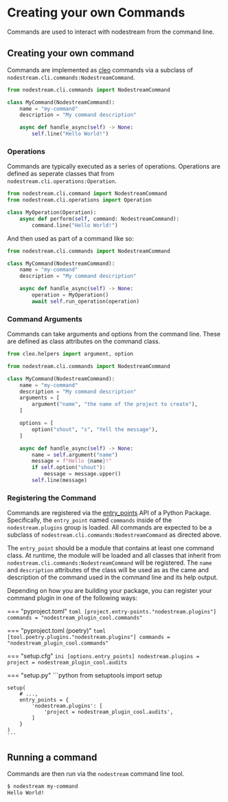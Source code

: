 # Creating your own Commands

Commands are used to interact with nodestream from the command line.

## Creating your own command

Commands are implemented as [cleo](https://cleo.readthedocs.io/en/latest/usage.html) commands via a subclass of `nodestream.cli.commands:NodestreamCommand`.

```python
from nodestream.cli.commands import NodestreamCommand

class MyCommand(NodestreamCommand):
    name = "my-command"
    description = "My command description"

    async def handle_async(self) -> None:
        self.line("Hello World!")
```

### Operations

Commands are typically executed as a series of operations. Operations are defined as seperate classes that from `nodestream.cli.operations:Operation`.

```python
from nodestream.cli.command import NodestreamCommand
from nodestream.cli.operations import Operation

class MyOperation(Operation):
    async def perform(self, command: NodestreamCommand):
        command.line("Hello World!")
```

And then used as part of a command like so:

```python
from nodestream.cli.commands import NodestreamCommand

class MyCommand(NodestreamCommand):
    name = "my-command"
    description = "My command description"

    async def handle_async(self) -> None:
        operation = MyOperation()
        await self.run_operation(operation)
```

### Command Arguments

Commands can take arguments and options from the command line. These are defined as class attributes on the command class.

```python
from cleo.helpers import argument, option

from nodestream.cli.commands import NodestreamCommand

class MyCommand(NodestreamCommand):
    name = "my-command"
    description = "My command description"
    arguments = [
        argument("name", "the name of the project to create"),
    ]

    options = [
        option("shout", "s", "Yell the message"),
    ]

    async def handle_async(self) -> None:
        name = self.argument("name")
        message = f"Hello {name}!"
        if self.option("shout"):
            message = message.upper()
        self.line(message)
```


### Registering the Command

Commands are registered via the [entry_points](https://setuptools.pypa.io/en/latest/userguide/entry_point.html#entry-points-for-plugins) API of a Python Package. Specifically, the `entry_point` named `commands` inside of the `nodestream.plugins` group is loaded. All commands are expected to be a subclass of `nodestream.cli.commands:NodestreamCommand` as directed above.

The `entry_point` should be a module that contains at least one command class. At runtime, the module will be loaded and all classes that inherit from `nodestream.cli.commands:NodestreamCommand` will be registered. The `name` and `description` attributes of the class will be used as as the came and description of the command used in the command line and its help output.

Depending on how you are building your package, you can register your command plugin in one of the following ways:

=== "pyproject.toml"
    ```toml
    [project.entry-points."nodestream.plugins"]
    commands = "nodestream_plugin_cool.commands"
    ```

=== "pyproject.toml (poetry)"
    ```toml
    [tool.poetry.plugins."nodestream.plugins"]
    commands = "nodestream_plugin_cool.commands"
    ```

=== "setup.cfg"
    ```ini
    [options.entry_points]
    nodestream.plugins =
        project = nodestream_plugin_cool.audits
    ```

=== "setup.py"
    ```python
    from setuptools import setup

    setup(
        # ...,
        entry_points = {
            'nodestream.plugins': [
                'project = nodestream_plugin_cool.audits',
            ]
        }
    )
    ```

## Running a command

Commands are then run via the `nodestream` command line tool.

```bash
$ nodestream my-command
Hello World!
```
